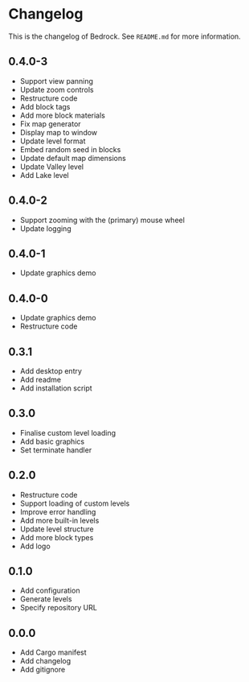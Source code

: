 # Changelog

This is the changelog of Bedrock.
See `README.md` for more information.

## 0.4.0-3

* Support view panning
* Update zoom controls
* Restructure code
* Add block tags
* Add more block materials
* Fix map generator
* Display map to window
* Update level format
* Embed random seed in blocks
* Update default map dimensions
* Update Valley level
* Add Lake level

## 0.4.0-2

* Support zooming with the (primary) mouse wheel
* Update logging

## 0.4.0-1

* Update graphics demo

## 0.4.0-0

* Update graphics demo
* Restructure code

## 0.3.1

* Add desktop entry
* Add readme
* Add installation script

## 0.3.0

* Finalise custom level loading
* Add basic graphics
* Set terminate handler

## 0.2.0

* Restructure code
* Support loading of custom levels
* Improve error handling
* Add more built-in levels
* Update level structure
* Add more block types
* Add logo

## 0.1.0

* Add configuration
* Generate levels
* Specify repository URL

## 0.0.0

* Add Cargo manifest
* Add changelog
* Add gitignore
